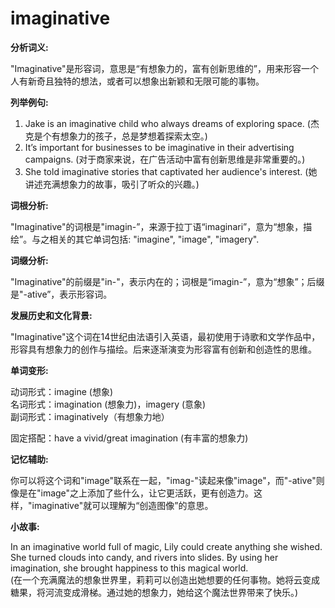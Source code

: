 # imaginative

**分析词义:**

  

"Imaginative"是形容词，意思是“有想象力的，富有创新思维的”，用来形容一个人有新奇且独特的想法，或者可以想象出新颖和无限可能的事物。

  

**列举例句:**

  

1.  Jake is an imaginative child who always dreams of exploring space. (杰克是个有想象力的孩子，总是梦想着探索太空。)
2.  It’s important for businesses to be imaginative in their advertising campaigns. (对于商家来说，在广告活动中富有创新思维是非常重要的。)
3.  She told imaginative stories that captivated her audience's interest. (她讲述充满想象力的故事，吸引了听众的兴趣。)

  

**词根分析:**

  

"Imaginative"的词根是"imagin-”，来源于拉丁语“imaginari”，意为“想象，描绘”。与之相关的其它单词包括: "imagine", "image", "imagery".

  

**词缀分析:**

  

"Imaginative"的前缀是"in-"，表示内在的；词根是“imagin-”，意为“想象”；后缀是"-ative”，表示形容词。

  

**发展历史和文化背景:**

  

"Imaginative"这个词在14世纪由法语引入英语，最初使用于诗歌和文学作品中，形容具有想象力的创作与描绘。后来逐渐演变为形容富有创新和创造性的思维。

  

**单词变形:**

  

动词形式：imagine (想象)  
名词形式：imagination (想象力)，imagery (意象)  
副词形式：imaginatively（有想象力地）

  

固定搭配：have a vivid/great imagination (有丰富的想象力)

  

**记忆辅助:**

  

你可以将这个词和"image"联系在一起，"imag-"读起来像"image"，而"-ative"则像是在"image"之上添加了些什么，让它更活跃，更有创造力。这样，"imaginative"就可以理解为“创造图像”的意思。

  

**小故事:**

  

In an imaginative world full of magic, Lily could create anything she wished. She turned clouds into candy, and rivers into slides. By using her imagination, she brought happiness to this magical world.  
(在一个充满魔法的想象世界里，莉莉可以创造出她想要的任何事物。她将云变成糖果，将河流变成滑梯。通过她的想象力，她给这个魔法世界带来了快乐。)
